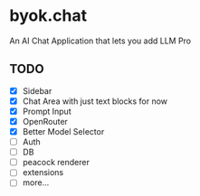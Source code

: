 # byok.chat

An AI Chat Application that lets you add LLM Pro

## TODO

- [x] Sidebar
- [x] Chat Area with just text blocks for now
- [x] Prompt Input
- [x] OpenRouter
- [x] Better Model Selector
- [ ] Auth
- [ ] DB
- [ ] peacock renderer
- [ ] extensions
- [ ] more...
